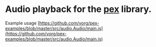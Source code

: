 # Audio playback for the [pex](http://vorg.github.io/pex/) library.

Example usage [https://github.com/vorg/pex-examples/blob/master/src/audio.Audio/main.js](https://github.com/vorg/pex-examples/blob/master/src/audio.Audio/main.js)